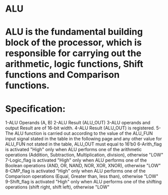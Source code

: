 # ALU
# ALU is the fundamental building block of the processor, which  is responsible for carrying out the arithmetic, logic functions,  Shift functions and Comparison functions.
# Specification:
1-ALU Operands (A, B) 
2-ALU Result (ALU_OUT)
3-ALU operands and output Result are of 16-bit width.
4-ALU Result (ALU_OUT) is registered. 
5-The ALU function is carried out according to the value of 
the ALU_FUN input signal stated in the table in the 
following page and any other value for ALU_FUN not 
stated in the table, ALU_OUT must equal to 16’b0
6-Arith_flag is activated "High" only when ALU performs 
one of the arithmetic operations (Addition, Subtraction, 
Multiplication, division), otherwise "LOW"
7-Logic_flag is activated "High" only when ALU performs 
one of the Boolean operations (AND, OR, NAND, NOR, 
XOR, XNOR), otherwise "LOW"
8-CMP_flag is activated "High" only when ALU performs 
one of the Comparison operations (Equal, Greater than, 
less than), otherwise "LOW"
9-Shift_flag is activated "High" only when ALU performs 
one of the shifting operations (shift right, shift left), 
otherwise "LOW"
